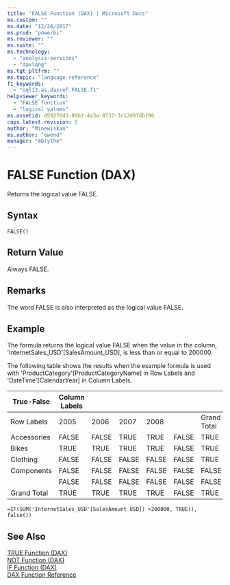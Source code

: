 ```yaml
---
title: "FALSE Function (DAX) | Microsoft Docs"
ms.custom: ""
ms.date: "12/28/2017"
ms.prod: "powerbi"
ms.reviewer: ""
ms.suite: ""
ms.technology: 
  - "analysis-services"
  - "daxlang"
ms.tgt_pltfrm: ""
ms.topic: "language-reference"
f1_keywords: 
  - "sql13.as.daxref.FALSE.f1"
helpviewer_keywords: 
  - "FALSE function"
  - "logical values"
ms.assetid: d59276d3-89b2-4a3a-8737-3c12d97dbf96
caps.latest.revision: 5
author: "Minewiskan"
ms.author: "owend"
manager: "mblythe"
---
```

# FALSE Function (DAX)
Returns the logical value FALSE.  
  
## Syntax  
  
```  
FALSE()  
```  
  
## Return Value  
Always FALSE.  
  
## Remarks  
The word FALSE is also interpreted as the logical value FALSE.  
  
## Example  
The formula returns the logical value FALSE when the value in the column, 'InternetSales_USD'[SalesAmount_USD], is less than or equal to 200000.  
  
The following table shows the results when the example formula is used with 'ProductCategory'[ProductCategoryName] in Row Labels and 'DateTime'[CalendarYear] in Column Labels.  
  
|True-False|Column Labels||||||  
|---------------|-----------------|----|----|----|----|----|  
|Row Labels|2005|2006|2007|2008||Grand Total|  
|Accessories|FALSE|FALSE|TRUE|TRUE|FALSE|TRUE|  
|Bikes|TRUE|TRUE|TRUE|TRUE|FALSE|TRUE|  
|Clothing|FALSE|FALSE|FALSE|FALSE|FALSE|TRUE|  
|Components|FALSE|FALSE|FALSE|FALSE|FALSE|FALSE|  
||FALSE|FALSE|FALSE|FALSE|FALSE|FALSE|  
|Grand Total|TRUE|TRUE|TRUE|TRUE|FALSE|TRUE|  
  
```  
=IF(SUM('InternetSales_USD'[SalesAmount_USD]) >200000, TRUE(), false())  
```  
  
## See Also  
[TRUE Function &#40;DAX&#41;](../DAX/true-function-dax.md)  
[NOT Function &#40;DAX&#41;](../DAX/not-function-dax.md)  
[IF Function &#40;DAX&#41;](../DAX/if-function-dax.md)  
[DAX Function Reference](../DAX/dax-function-reference.md)  
  

